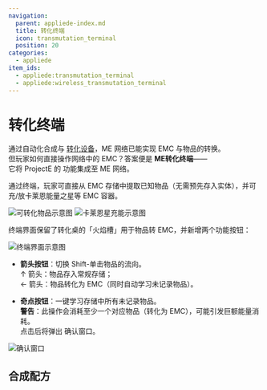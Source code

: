 ```yaml
---
navigation:
  parent: appliede-index.md
  title: 转化终端
  icon: transmutation_terminal
  position: 20
categories:
  - appliede
item_ids:
  - appliede:transmutation_terminal
  - appliede:wireless_transmutation_terminal
---
```


# 转化终端

<GameScene zoom="8" background="transparent">
  <ImportStructure src="assemblies/transmutation_terminal.snbt" />
</GameScene>

通过自动化合成与 [转化设备](transmutation_devices.md)，ME 网络已能实现 EMC 与物品的转换。  
但玩家如何直接操作网络中的 EMC？答案便是 **ME转化终端**——  
它将 ProjectE 的 <ItemLink id="projecte:transmutation_table" /> 功能集成至 ME 网络。

通过终端，玩家可直接从 EMC 存储中提取已知物品（无需预先存入实体），并可充/放卡莱恩能量之星等 EMC 容器。

![可转化物品示意图](diagrams/transmutable_item.png)
![卡莱恩星充能示意图](diagrams/klein_star_filling.png)

终端界面保留了转化桌的「火焰槽」用于物品转 EMC，并新增两个功能按钮：

![终端界面示意图](diagrams/terminal_ui.png)

- **箭头按钮**：切换 Shift-单击物品的流向。  
  ↑ 箭头：物品存入常规存储；  
  ← 箭头：物品转化为 EMC（同时自动学习未记录物品）。
  
- **奇点按钮**：一键学习存储中所有未记录物品。  
  **警告**：此操作会消耗至少一个对应物品（转化为 EMC），可能引发巨额能量消耗。  
  点击后将弹出 <ItemLink id="gui.appliede.are_you_sure">确认窗口</ItemLink>。

![确认窗口](diagrams/are_you_sure.png)

## 合成配方

<RecipeFor id="appliede:transmutation_terminal" />
